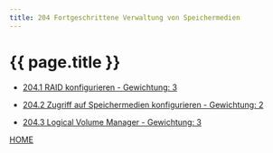 ```yaml
---
title: 204 Fortgeschrittene Verwaltung von Speichermedien
---
```


# {{ page.title }}


- [204.1 RAID konfigurieren - Gewichtung: 3](./204.1.html)

- [204.2 Zugriff auf Speichermedien konfigurieren - Gewichtung: 2](./204.2.html)

- [204.3 Logical Volume Manager - Gewichtung: 3](./204.3.html)

[HOME](./)
